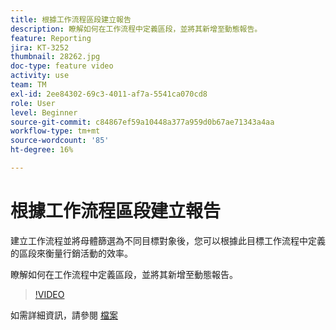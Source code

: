```yaml
---
title: 根據工作流程區段建立報告
description: 瞭解如何在工作流程中定義區段，並將其新增至動態報告。
feature: Reporting
jira: KT-3252
thumbnail: 28262.jpg
doc-type: feature video
activity: use
team: TM
exl-id: 2ee84302-69c3-4011-af7a-5541ca070cd8
role: User
level: Beginner
source-git-commit: c84867ef59a10448a377a959d0b67ae71343a4aa
workflow-type: tm+mt
source-wordcount: '85'
ht-degree: 16%

---
```


# 根據工作流程區段建立報告

建立工作流程並將母體篩選為不同目標對象後，您可以根據此目標工作流程中定義的區段來衡量行銷活動的效率。

瞭解如何在工作流程中定義區段，並將其新增至動態報告。

>[!VIDEO](https://video.tv.adobe.com/v/28262?quality=12&learn=on)

如需詳細資訊，請參閱 [檔案](https://experienceleague.adobe.com/docs/campaign-standard/using/reporting/customizing-reports/creating-a-report-workflow-segment.html?lang=en)
